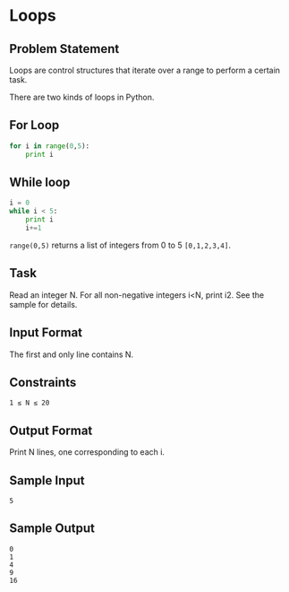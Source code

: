 # Loops

## Problem Statement

Loops are control structures that iterate over a range to perform a certain task.

There are two kinds of loops in Python.

## For Loop
```python
for i in range(0,5):
    print i
```
## While loop
```python
i = 0
while i < 5:
    print i
    i+=1
```
`range(0,5)` returns a list of integers from 0 to 5 `[0,1,2,3,4]`.

## Task
Read an integer N. For all non-negative integers i<N, print i2. See the sample for details.

## Input Format
The first and only line contains N.

## Constraints
```
1 ≤ N ≤ 20
```
## Output Format
Print N lines, one corresponding to each i.

## Sample Input
```
5
```
## Sample Output
```
0
1
4
9
16
```
